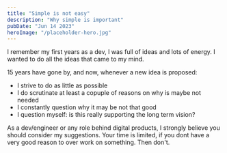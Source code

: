 ```yaml
---
title: "Simple is not easy"
description: "Why simple is important"
pubDate: "Jun 14 2023"
heroImage: "/placeholder-hero.jpg"
---
```


I remember my first years as a dev, I was full of ideas and lots of energy. I wanted to do all the ideas that came to my mind.

15 years have gone by, and now, whenever a new idea is proposed:
- I strive to do as little as possible
- I do scrutinate at least a copuple of reasons on why is maybe not needed
- I constantly question why it may be not that good
- I question myself: is this really supporting the long term vision?

As a dev/engineer or any role behind digital products, I strongly believe you should consider my suggestions. Your time is limited, if you dont have a very good reason to over work on something. Then don't.

